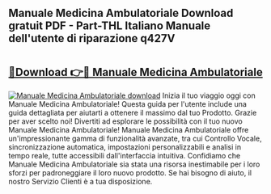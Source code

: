 ## Manuale Medicina Ambulatoriale Download gratuit PDF - Part-THL Italiano Manuale dell'utente di riparazione q427V

# <h2><a href="http://dfav343.blite.top/?on=Manuale+Medicina+Ambulatoriale">🔗Download 👉🔴 Manuale Medicina Ambulatoriale</a></h2>

[![Manuale Medicina Ambulatoriale download](https://i.imgur.com/lujVjoI.png)](http://dfav343.blite.top/?on=Manuale+Medicina+Ambulatoriale)
Inizia il tuo viaggio oggi con Manuale Medicina Ambulatoriale! Questa guida per l'utente include una guida dettagliata per aiutarti a ottenere il massimo dal tuo Prodotto. Grazie per aver scelto noi! Divertiti ad esplorare le possibilità con il tuo nuovo Manuale Medicina Ambulatoriale! Manuale Medicina Ambulatoriale offre un'impressionante gamma di funzionalità avanzate, tra cui Controllo Vocale, sincronizzazione automatica, impostazioni personalizzabili e analisi in tempo reale, tutte accessibili dall'interfaccia intuitiva. Confidiamo che Manuale Medicina Ambulatoriale sia stata una risorsa inestimabile per i loro sforzi per padroneggiare il loro nuovo prodotto. Se hai bisogno di aiuto, il nostro Servizio Clienti è a tua disposizione.
